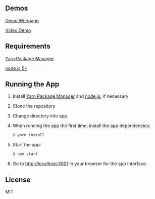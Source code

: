 
## Demos
[Demo Webpage](http://mpn-wizard.herokuapp.com/)

[Video Demo](https://www.youtube.com/watch?v=ZiQo_Ixe0Ds)

## Requirements

[Yarn Package Manager](https://yarnpkg.com/en/docs/install)

[node.js 5+](https://nodejs.org)

## Running the App

1. Install [Yarn Package Manager](https://yarnpkg.com/en/docs/install) and [node.js](https://nodejs.org), if necessary

2. Clone the repository 

2. Change directory into app 

3. When running the app the first time, install the app dependencies:

	```sh
	$ yarn install
	```
4. Start the app:  
	
	```sh
	$ npm start
	```

5. Go to [http://localhost:3001](http://localhost:3001) in your browser for the app interface.


## License

MIT